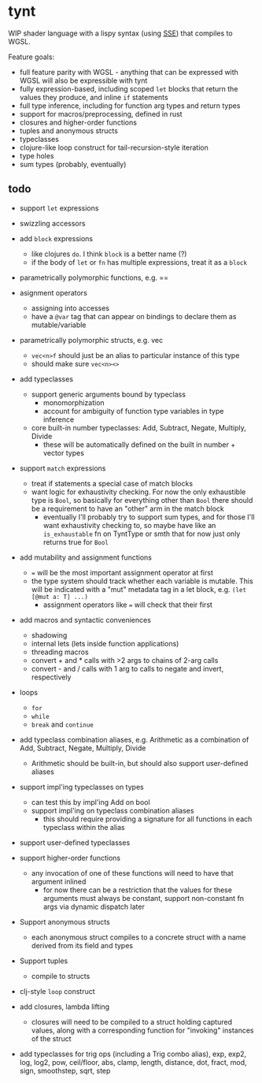 # tynt

WIP shader language with a lispy syntax (using [SSE](https://github.com/Ella-Hoeppner/SSE)) that compiles to WGSL.

Feature goals:
  * full feature parity with WGSL - anything that can be expressed with WGSL will also be expressible with tynt
  * fully expression-based, including scoped `let` blocks that return the values they produce, and inline `if` statements
  * full type inference, including for function arg types and return types
  * support for macros/preprocessing, defined in rust
  * closures and higher-order functions
  * tuples and anonymous structs
  * typeclasses
  * clojure-like loop construct for tail-recursion-style iteration
  * type holes
  * sum types (probably, eventually)

## todo
* support `let` expressions

* swizzling accessors

* add `block` expressions
  * like clojures `do`. I think `block` is a better name (?)
  * if the body of `let` or `fn` has multiple expressions, treat it as a `block`

* parametrically polymorphic functions, e.g. ==

* asignment operators
  * assigning into accesses
  * have a `@var` tag that can appear on bindings to declare them as mutable/variable

* parametrically polymorphic structs, e.g. vec
  * `vec<n>f` should just be an alias to particular instance of this type
  * should make sure `vec<n><>`

* add typeclasses
  * support generic arguments bound by typeclass
    * monomorphization
    * account for ambiguity of function type variables in type inference
  * core built-in number typeclasses: Add, Subtract, Negate, Multiply, Divide
    * these will be automatically defined on the built in number + vector types

* support `match` expressions
  * treat if statements a special case of match blocks
  * want logic for exhaustivity checking. For now the only exhaustible type is `Bool`, so basically for everything other than `Bool` there should be a requirement to have an "other" arm in the match block
    * eventually I'll probably try to support sum types, and for those I'll want exhaustivity checking to, so maybe have like an `is_exhaustable` fn on TyntType or smth that for now just only returns true for `Bool`
* add mutability and assignment functions
  * `=` will be the most important assignment operator at first
  * the type system should track whether each variable is mutable. This will be indicated with a "mut" metadata tag in a let block, e.g. `(let [@mut a: T] ...)`
    * assignment operators like `=` will check that their first

* add macros and syntactic conveniences
  * shadowing
  * internal lets (lets inside function applications)
  * threading macros
  * convert + and * calls with >2 args to chains of 2-arg calls
  * convert - and / calls with 1 arg to calls to negate and invert, respectively

* loops
  * `for`
  * `while`
  * `break` and `continue`

* add typeclass combination aliases, e.g. Arithmetic as a combination of Add, Subtract, Negate, Multiply, Divide
  * Arithmetic should be built-in, but should also support user-defined aliases

* support impl'ing typeclasses on types
    * can test this by impl'ing Add on bool
  * support impl'ing on typeclass combination aliases
    * this should require providing a signature for all functions in each typeclass within the alias

* support user-defined typeclasses

* support higher-order functions
  * any invocation of one of these functions will need to have that argument inlined
    * for now there can be a restriction that the values for these arguments must always be constant, support non-constant fn args via dynamic dispatch later

* Support anonymous structs
  * each anonymous struct compiles to a concrete struct with a name derived from its field and types
* Support tuples
  * compile to structs

* clj-style `loop` construct

* add closures, lambda lifting
  * closures will need to be compiled to a struct holding captured values, along with a corresponding function for "invoking" instances of the struct

* add typeclasses for trig ops (including a Trig combo alias), exp, exp2, log, log2, pow, ceil/floor, abs, clamp, length, distance, dot, fract, mod, sign, smoothstep, sqrt, step